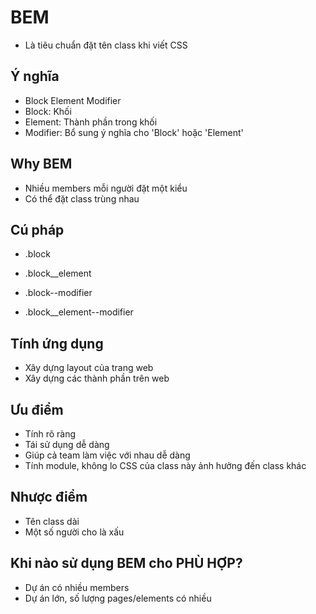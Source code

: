 # BEM
- Là tiêu chuẩn đặt tên class khi viết CSS 

## Ý nghĩa
- Block Element Modifier
- Block: Khối
- Element: Thành phần trong khối
- Modifier: Bổ sung ý nghĩa cho 'Block' hoặc 'Element'

## Why BEM
- Nhiều members mỗi người đặt một kiểu
- Có thể đặt class trùng nhau

## Cú pháp
- .block
- .block__element

- .block--modifier
- .block__element--modifier

## Tính ứng dụng
- Xây dựng layout của trang web
- Xây dựng các thành phần trên web

## Ưu điểm
- Tính rõ ràng
- Tái sử dụng dễ dàng
- Giúp cả team làm việc với nhau dễ dàng
- Tính module, không lo CSS của class này ảnh hưởng đến class khác

## Nhược điểm
- Tên class dài
- Một số người cho là xấu

## Khi nào sử dụng BEM cho PHÙ HỢP?
- Dự án có nhiều members
- Dự án lớn, số lượng pages/elements có nhiều